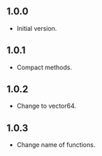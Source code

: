 ## 1.0.0

- Initial version.

## 1.0.1

- Compact methods.

## 1.0.2

- Change to vector64.

## 1.0.3

- Change name of functions.
